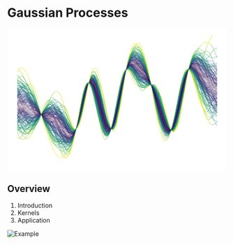 # Gaussian Processes

![Example](gp_plot.png)

## Overview
1. Introduction
2. Kernels
3. Application

![Example](gp.svg)

